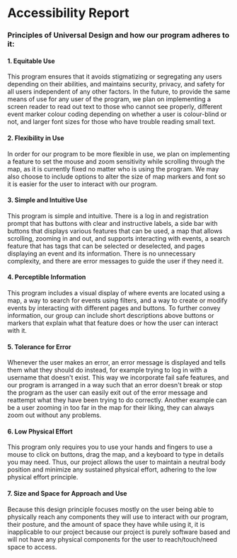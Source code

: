 # Accessibility Report

### Principles of Universal Design and how our program adheres to it:

#### 1. Equitable Use

This program ensures that it avoids stigmatizing or segregating any users depending on their abilities, and maintains security, privacy, and safety
for all users independent of any other factors. In the future, to provide the same means of use for any user of the program, we plan on 
implementing a screen reader to read out text to those who cannot see properly, different event marker colour coding depending on whether
a user is colour-blind or not, and larger font sizes for those who have trouble reading small text.

#### 2. Flexibility in Use

In order for our program to be more flexible in use, we plan on implementing a feature to set the mouse and zoom sensitivity while scrolling
through the map, as it is currently fixed no matter who is using the program. We may also choose to include options to alter the size of
map markers and font so it is easier for the user to interact with our program.

#### 3. Simple and Intuitive Use
This program is simple and intuitive. There is a log in and registration prompt that has buttons with clear and instructive labels,
a side bar with buttons that displays various features that can be used, a map that allows scrolling, zooming in and out, and supports
interacting with events, a search feature that has tags that can be selected or deselected, and pages displaying an event and its information.
There is no unnecessary complexity, and there are error messages to guide the user if they need it.

#### 4. Perceptible Information

This program includes a visual display of where events are located using a map, a way to search for events using filters, and a way to create or
modify events by interacting with different pages and buttons. To further convey information, our group can include short descriptions above
buttons or markers that explain what that feature does or how the user can interact with it.

#### 5. Tolerance for Error

Whenever the user makes an error, an error message is displayed and tells them what they should do instead, for example trying to log in
with a username that doesn't exist. This way we incorporate fail safe features, and our program is arranged in a way such that an error doesn't
break or stop the program as the user can easily exit out of the error message and reattempt what they have been trying to do correctly. 
Another example can be a user zooming in too far in the map for their liking, they can always zoom out without any problems.

#### 6. Low Physical Effort

This program only requires you to use your hands and fingers to use a mouse to click on buttons, drag the map, and a keyboard to type in details you 
may need. Thus, our project allows the user to maintain a neutral body position and minimize any sustained physical effort, adhering to the low
physical effort principle.

#### 7. Size and Space for Approach and Use

Because this design principle focuses mostly on the user being able to physically reach any components they will use to interact with our 
program, their posture, and the amount of space they have while using it, it is inapplicable to our project because our project is purely 
software based and will not have any physical components for the user to reach/touch/need space to access.
